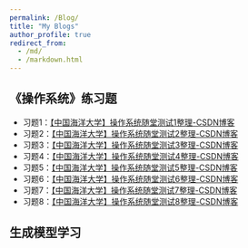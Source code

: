 ```yaml
---
permalink: /Blog/
title: "My Blogs"
author_profile: true
redirect_from: 
  - /md/
  - /markdown.html
---
```


## 《操作系统》练习题

+ 习题1：[【中国海洋大学】操作系统随堂测试1整理-CSDN博客](https://blog.csdn.net/Peter1146717850/article/details/133696509)
+ 习题2：[【中国海洋大学】操作系统随堂测试2整理-CSDN博客](https://blog.csdn.net/Peter1146717850/article/details/134539192)
+ 习题3：[【中国海洋大学】操作系统随堂测试3整理-CSDN博客](https://blog.csdn.net/Peter1146717850/article/details/134215149)
+ 习题4：[【中国海洋大学】操作系统随堂测试4整理-CSDN博客](https://blog.csdn.net/Peter1146717850/article/details/134489834)
+ 习题5：[【中国海洋大学】操作系统随堂测试5整理-CSDN博客](https://blog.csdn.net/Peter1146717850/article/details/134616439)
+ 习题6：[【中国海洋大学】操作系统随堂测试6整理-CSDN博客](https://blog.csdn.net/Peter1146717850/article/details/134904857)
+ 习题7：[【中国海洋大学】操作系统随堂测试7整理-CSDN博客](https://blog.csdn.net/Peter1146717850/article/details/134908931)
+ 习题8：[【中国海洋大学】操作系统随堂测试8整理-CSDN博客](https://blog.csdn.net/Peter1146717850/article/details/135025943)



## 生成模型学习